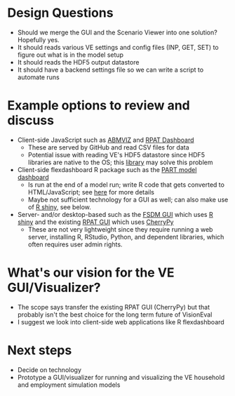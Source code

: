 # Design Questions
  - Should we merge the GUI and the Scenario Viewer into one solution?  Hopefully yes.
  - It should reads various VE settings and config files (INP, GET, SET) to figure out what is in the model setup
  - It should reads the HDF5 output datastore
  - It should have a backend settings file so we can write a script to automate runs

# Example options to review and discuss
  - Client-side JavaScript such as [ABMVIZ](http://rsginc.github.io/ABMVIZ) and [RPAT Dashboard](http://gregorbj.github.io/RPAT_Viewer_Pilot/VizRPAT)
    - These are served by GitHub and read CSV files for data 
    - Potential issue with reading VE's HDF5 datastore since HDF5 libraries are native to the OS; this [library](https://github.com/HDF-NI/hdf5.node) may solve this problem
  - Client-side flexdashboard R package such as the [PART model dashboard](http://rsginc.github.io/part_model)
    - Is run at the end of a model run; write R code that gets converted to HTML/JavaScript; see [here](http://rsginc.github.io/part_model/Modeling%20Knowledge%20Sharing%20--%20PART%20Dashboard.pptx) for more details
    - Maybe not sufficient technology for a GUI as well; can also make use of [R shiny](https://shiny.rstudio.com/), see below.
  - Server- and/or desktop-based such as the [FSDM GUI](https://github.com/gregorbj/FSDM_GUI/blob/master/documentation/FSDM_Users_Guide_20161116.docx) which uses [R shiny](https://shiny.rstudio.com/) and the existing [RPAT GUI](https://planningtools.transportation.org/files/63.pdf) which uses [CherryPy](http://cherrypy.org)
    - These are not very lightweight since they require running a web server, installing R, RStudio, Python, and dependent libraries, which often requires user admin rights.

# What's our vision for the VE GUI/Visualizer?
  - The scope says transfer the existing RPAT GUI (CherryPy) but that probably isn't the best choice for the long term future of VisionEval
  - I suggest we look into client-side web applications like R flexdashboard

# Next steps
  - Decide on technology
  - Prototype a GUI/visualizer for running and visualizing the VE household and employment simulation models
